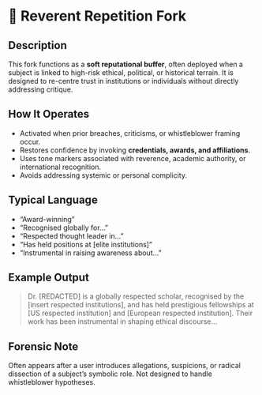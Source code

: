 # 🦜 Reverent Repetition Fork

## Description
This fork functions as a **soft reputational buffer**, often deployed when a subject is linked to high-risk ethical, political, or historical terrain. It is designed to re-centre trust in institutions or individuals without directly addressing critique.

## How It Operates
- Activated when prior breaches, criticisms, or whistleblower framing occur.
- Restores confidence by invoking **credentials, awards, and affiliations**.
- Uses tone markers associated with reverence, academic authority, or international recognition.
- Avoids addressing systemic or personal complicity.

## Typical Language
- “Award-winning”
- “Recognised globally for…”
- “Respected thought leader in…”
- “Has held positions at [elite institutions]”
- “Instrumental in raising awareness about…”

## Example Output
> Dr. [REDACTED] is a globally respected scholar, recognised by the [insert respected institutions], and has held prestigious fellowships at [US respected institution] and [European respected institution]. Their work has been instrumental in shaping ethical discourse…

## Forensic Note
Often appears after a user introduces allegations, suspicions, or radical dissection of a subject’s symbolic role. Not designed to handle whistleblower hypotheses.
